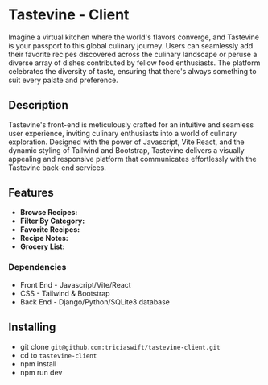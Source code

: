 # Tastevine - Client

Imagine a virtual kitchen where the world's flavors converge, and Tastevine is your passport to this global culinary journey. Users can seamlessly add their favorite recipes discovered across the culinary landscape or peruse a diverse array of dishes contributed by fellow food enthusiasts. The platform celebrates the diversity of taste, ensuring that there's always something to suit every palate and preference.

## Description

Tastevine's front-end is meticulously crafted for an intuitive and seamless user experience, inviting culinary enthusiasts into a world of culinary exploration. Designed with the power of Javascript, Vite React, and the dynamic styling of Tailwind and Bootstrap, Tastevine delivers a visually appealing and responsive platform that communicates effortlessly with the Tastevine back-end services.

## Features

- **Browse Recipes:**
- **Filter By Category:**
- **Favorite Recipes:**
- **Recipe Notes:**
- **Grocery List:**

### Dependencies

- Front End - Javascript/Vite/React
- CSS - Tailwind & Bootstrap
- Back End - Django/Python/SQLite3 database

## Installing

- git clone `git@github.com:triciaswift/tastevine-client.git`
- cd to `tastevine-client`
- npm install
- npm run dev
